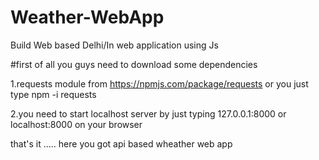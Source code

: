 # Weather-WebApp
Build Web based Delhi/In web application using Js


#first of all you guys need to download some dependencies 

1.requests module from https://npmjs.com/package/requests
or you just type npm -i requests

2.you need to start localhost server by just typing 127.0.0.1:8000 or localhost:8000 on your browser 

that's it ..... here you got api based wheather web app

